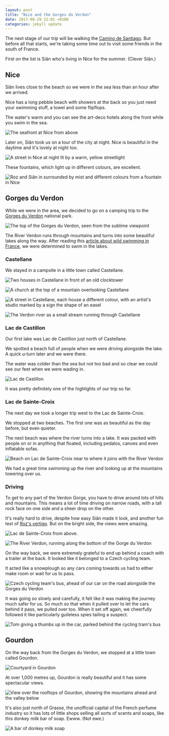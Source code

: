 ```yaml
---
layout: post
title: "Nice and the Gorges du Verdon"
date: 2017-08-29 22:01 +0100
categories: jekyll update
---
```


The next stage of our trip will be walking the [Camino de Santiago](https://en.m.wikipedia.org/wiki/Camino_de_Santiago). But before all that starts, we're taking some time out to visit some friends in the south of France. 

First on the list is Siân who's living in Nice for the summer. (Clever Siân.)

## Nice

Siân lives close to the beach so we were in the sea less than an hour after we arrived.

Nice has a long pebble beach with showers at the back so you just need your swimming stuff, a towel and some flipflops. 

The water's warm and you can see the art-deco hotels along the front while you swim in the sea.

![The seafront at Nice from above](https://github.com/tombye/trexit/raw/gh-pages/assets/images/nice-seafront-from-above.jpg)

Later on, Siân took us on a tour of the city at night. Nice is beautiful in the daytime and it's lovely at night too.

![A street in Nice at night lit by a warm, yellow streetlight](https://github.com/tombye/trexit/raw/gh-pages/assets/images/street-in-nice-at-night.jpg)

These fountains, which light up in different colours, are excellent.

![Roz and Siân in surrounded by mist and different colours from a fountain in Nice](https://github.com/tombye/trexit/raw/gh-pages/assets/images/sian-and-roz-in-the-fountain-in-nice.jpg)

## Gorges du Verdon

While we were in the area, we decided to go on a camping trip to the [Gorges du Verdon](https://en.m.wikipedia.org/wiki/Verdon_Gorge) national park.

![The top of the Gorges du Verdon, seen from the sublime viewpoint](https://github.com/tombye/trexit/raw/gh-pages/assets/images/sublime-viewpoint-of-gorges-du-verdon.jpg)

The River Verdon runs through mountains and turns into some beautiful lakes along the way. After reading this [article about wild swimming in France](https://www.theguardian.com/travel/gallery/2012/may/04/france-wild-swimming-lakes-rivers), we were determined to swim in the lakes.

### Castellane 

We stayed in a campsite in a little town called Castellane.

![Two houses in Castellane in front of an old clocktower](https://github.com/tombye/trexit/raw/gh-pages/assets/images/clocktower-in-castellane.jpg)

![A church at the top of a mountain overlooking Castellane](https://github.com/tombye/trexit/raw/gh-pages/assets/images/church-overlooking-castellane.jpg)

![A street in Castellane, each house a different colour, with an artist's studio marked by a sign the shape of an easel](https://github.com/tombye/trexit/raw/gh-pages/assets/images/colourful-castellane-street.jpg)

![The Verdon river as a small stream running through Castellane](https://github.com/tombye/trexit/raw/gh-pages/assets/images/verdon-river.jpg)

### Lac de Castillon

Our first lake was Lac de Castillon just north of Castellane.

We spotted a beach full of people when we were driving alongside the lake. A quick u-turn later and we were there.

The water was colder than the sea but not too bad and so clear we could see our feet when we were wading in.

![Lac de Castillon](https://github.com/tombye/trexit/raw/gh-pages/assets/images/lac-de-castillon.jpg)

It was pretty definitely one of the highlights of our trip so far.

### Lac de Sainte-Croix

The next day we took a longer trip west to the Lac de Sainte-Croix. 

We stopped at two beaches. The first one was as beautiful as the day before, but even quieter.

The next beach was where the river turns into a lake. It was packed with people on or in anything that floated, including pedalos, canoes and even inflatable sofas.

![Beach on Lac de Sainte-Croix near to where it joins with the River Verdon](https://github.com/tombye/trexit/raw/gh-pages/assets/images/beach-at-lac-de-saint-croix.jpg)

We had a great time swimming up the river and looking up at the mountains towering over us.

### Driving

To get to any part of the Verdon Gorge, you have to drive around lots of hills and mountains. This means a lot of time driving on narrow roads, with a tall rock face on one side and a sheer drop on the other.

It's really hard to drive, despite how easy Siân made it look, and another fun test of [Roz's vertigo](http://trexit.org.uk/jekyll/update/2017/08/25/walking-with-vertigo.html). But on the bright side, the views were amazing.

![Lac de Sainte-Croix from above](https://github.com/tombye/trexit/raw/gh-pages/assets/images/lac-de-saint-croix-from-above.jpg).

![The River Verdon, running along the bottom of the Gorge du Verdon](https://github.com/tombye/trexit/raw/gh-pages/assets/images/gorges-du-verdon.jpg)

On the way back, we were extremely grateful to end up behind a coach with a trailer at the back. It looked like it belonged to a Czech cycling team.

It acted like a snowplough so any cars coming towards us had to either make room or wait for us to pass.

![Czech cycling team's bus, ahead of our car on the road alongside the Gorges du Verdon](https://github.com/tombye/trexit/raw/gh-pages/assets/images/cycling-team-bus-on-gorges-du-verdon-road.jpg)

It was going so slowly and carefully, it felt like it was making the journey much safer for us. So much so that when it pulled over to let the cars behind it pass, we pulled over too. When it set off again, we cheerfully followed it like particularly guileless spies tailing a suspect.

![Tom giving a thumbs up in the car, parked behind the cycling tram's bus](https://github.com/tombye/trexit/raw/gh-pages/assets/images/tom-in-car-behind-cycling-team-coach.jpg)

## Gourdon

On the way back from the Gorges du Verdon, we stopped at a little town called Gourdon.

![Courtyard in Gourdon](https://github.com/tombye/trexit/raw/gh-pages/assets/images/courtyard-in-gourdon.jpg)

At over 1,000 metres up, Gourdon is really beautiful and it has some spectacular views.

![View over the rooftops of Gourdon, showing the mountains ahead and the valley below](https://github.com/tombye/trexit/raw/gh-pages/assets/images/rooftops-of-gourdon.jpg)

It's also just north of Grasse, the unofficial capital of the French perfume industry so it has lots of little shops selling all sorts of scents and soaps, like this donkey milk bar of soap. Ewww. (Not ewe.)

![A bar of donkey milk soap](https://github.com/tombye/trexit/raw/gh-pages/assets/images/donkey-milk-soap.jpg)
